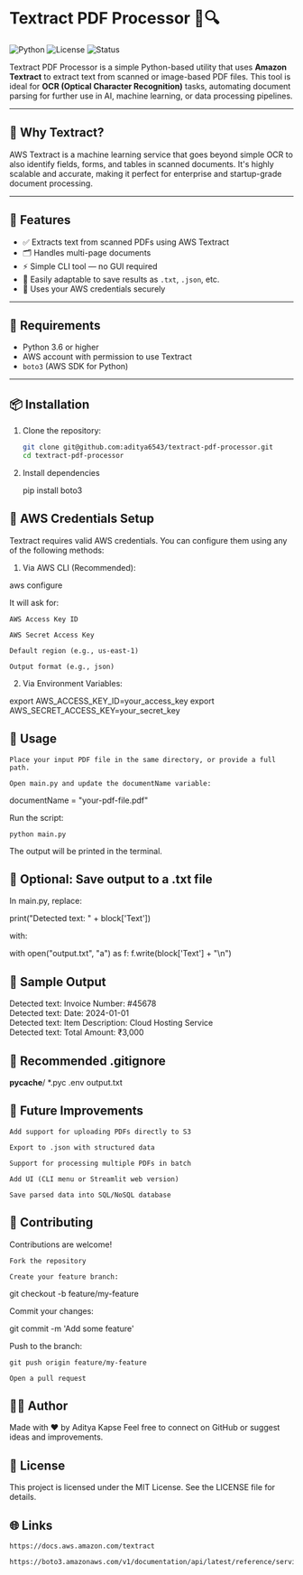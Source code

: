 # Textract PDF Processor 📄🔍

![Python](https://img.shields.io/badge/Python-3.6+-blue.svg)
![License](https://img.shields.io/badge/License-MIT-green.svg)
![Status](https://img.shields.io/badge/Project-Active-brightgreen.svg)

Textract PDF Processor is a simple Python-based utility that uses **Amazon Textract** to extract text from scanned or image-based PDF files. This tool is ideal for **OCR (Optical Character Recognition)** tasks, automating document parsing for further use in AI, machine learning, or data processing pipelines.

---

## 🧠 Why Textract?

AWS Textract is a machine learning service that goes beyond simple OCR to also identify fields, forms, and tables in scanned documents. It's highly scalable and accurate, making it perfect for enterprise and startup-grade document processing.

---

## 🚀 Features

- ✅ Extracts text from scanned PDFs using AWS Textract  
- 🗂️ Handles multi-page documents  
- ⚡ Simple CLI tool — no GUI required  
- 💾 Easily adaptable to save results as `.txt`, `.json`, etc.  
- 🔐 Uses your AWS credentials securely  

---

## 🧰 Requirements

- Python 3.6 or higher  
- AWS account with permission to use Textract  
- `boto3` (AWS SDK for Python)  

---

## 📦 Installation

1. Clone the repository:

   ```bash
   git clone git@github.com:aditya6543/textract-pdf-processor.git
   cd textract-pdf-processor

2. Install dependencies

    pip install boto3


## 🔐 AWS Credentials Setup

Textract requires valid AWS credentials. You can configure them using any of the following methods:
1. Via AWS CLI (Recommended):

aws configure

It will ask for:

    AWS Access Key ID

    AWS Secret Access Key

    Default region (e.g., us-east-1)

    Output format (e.g., json)

2. Via Environment Variables:

export AWS_ACCESS_KEY_ID=your_access_key
export AWS_SECRET_ACCESS_KEY=your_secret_key

## 📄 Usage

    Place your input PDF file in the same directory, or provide a full path.

    Open main.py and update the documentName variable:

documentName = "your-pdf-file.pdf"

Run the script:

    python main.py

The output will be printed in the terminal.

## 🔁 Optional: Save output to a .txt file

In main.py, replace:

print("Detected text: " + block['Text'])

with:

with open("output.txt", "a") as f:
    f.write(block['Text'] + "\n")

## 🧪 Sample Output

Detected text: Invoice Number: #45678  
Detected text: Date: 2024-01-01  
Detected text: Item Description: Cloud Hosting Service  
Detected text: Total Amount: ₹3,000  

## 📁 Recommended .gitignore

__pycache__/
*.pyc
.env
output.txt

## 🧠 Future Improvements

    Add support for uploading PDFs directly to S3

    Export to .json with structured data

    Support for processing multiple PDFs in batch

    Add UI (CLI menu or Streamlit web version)

    Save parsed data into SQL/NoSQL database

## 🤝 Contributing

Contributions are welcome!

    Fork the repository

    Create your feature branch:

git checkout -b feature/my-feature

Commit your changes:

git commit -m 'Add some feature'

Push to the branch:

    git push origin feature/my-feature

    Open a pull request

## 🙋‍♂️ Author

Made with ❤️ by Aditya Kapse
Feel free to connect on GitHub or suggest ideas and improvements.

## 📜 License

This project is licensed under the MIT License.
See the LICENSE file for details.

## 🌐 Links

    https://docs.aws.amazon.com/textract
     
    https://boto3.amazonaws.com/v1/documentation/api/latest/reference/services/textract.html




